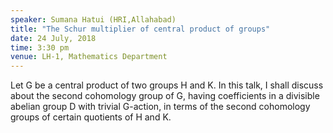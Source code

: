 ```yaml
---
speaker: Sumana Hatui (HRI,Allahabad)
title: "The Schur multiplier of central product of groups"
date: 24 July, 2018
time: 3:30 pm
venue: LH-1, Mathematics Department
---
```


Let G be a central product of two groups H and K. In this talk,
I shall discuss about the second cohomology group of G, having
coefficients in a divisible abelian group D with trivial G-action, in terms
of the second cohomology groups of certain quotients of H and K.

